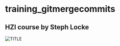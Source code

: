 # training_gitmergecommits
## HZI course by Steph Locke

![TITLE](https://media.giphy.com/media/8iOzrJARYNURO/giphy.gif)
